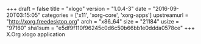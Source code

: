 +++
draft = false
title = "xlogo"
version = "1.0.4-3"
date = "2016-09-20T03:15:05"
categories = ['x11', 'xorg-core', 'xorg-apps']
upstreamurl = "http://xorg.freedesktop.org"
arch = "x86_64"
size = "21184"
usize = "97160"
sha1sum = "e5df9f110f96245c0d6c50b66bb1e0ddda0578ce"
+++
X.Org xlogo application